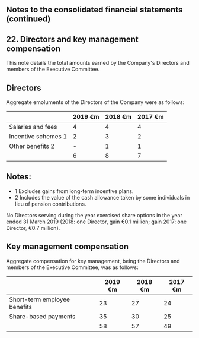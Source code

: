 ## Notes to the consolidated financial statements (continued)

## 22. Directors and key management compensation

This note details the total amounts earned by the Company's Directors and members of the Executive Committee.

## Directors

Aggregate emoluments of the Directors of the Company were as follows:

|                     | 2019  €m   |   2018  €m |   2017  €m |
|---------------------|------------|------------|------------|
| Salaries and fees   | 4          |          4 |          4 |
| Incentive schemes 1 | 2          |          3 |          2 |
| Other benefits 2    | -          |          1 |          1 |
|                     | 6          |          8 |          7 |

## Notes:

- 1 Excludes gains from long-term incentive plans.
- 2 Includes the value of the cash allowance taken by some individuals in lieu of pension contributions.

No Directors serving during the year exercised share options in the year ended 31 March 2019 (2018: one Director, gain €0.1 million; gain 2017: one Director, €0.7 million).

## Key management compensation

Aggregate compensation for key management, being the Directors and members of the Executive Committee, was as follows:

|                              |   2019  €m |   2018  €m |   2017  €m |
|------------------------------|------------|------------|------------|
| Short-term employee benefits |         23 |         27 |         24 |
| Share-based payments         |         35 |         30 |         25 |
|                              |         58 |         57 |         49 |